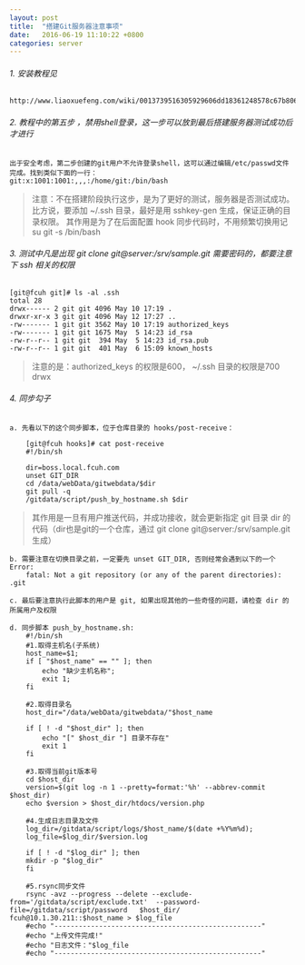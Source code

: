 ```yaml
---
layout: post
title:  "搭建Git服务器注意事项"
date:   2016-06-19 11:10:22 +0800
categories: server
---
```


###### 1. 安装教程见
	http://www.liaoxuefeng.com/wiki/0013739516305929606dd18361248578c67b8067c8c017b000/00137583770360579bc4b458f044ce7afed3df579123eca000


###### 2. 教程中的第五步 ，禁用shell登录，这一步可以放到最后搭建服务器测试成功后才进行 
	出于安全考虑，第二步创建的git用户不允许登录shell，这可以通过编辑/etc/passwd文件完成。找到类似下面的一行：
	git:x:1001:1001:,,,:/home/git:/bin/bash
	
> 注意：不在搭建阶段执行这步，是为了更好的测试，服务器是否测试成功。
> 	比方说，要添加 ~/.ssh 目录，最好是用 sshkey-gen 生成，保证正确的目录权限。
> 	其作用是为了在后面配置 hook 同步代码时，不用频繁切换用记 su git -s /bin/bash

###### 3. 测试中凡是出现 git clone git@server:/srv/sample.git 需要密码的，都要注意下 ssh 相关的权限
	[git@fcuh git]# ls -al .ssh
	total 28
	drwx------ 2 git git 4096 May 10 17:19 .
	drwxr-xr-x 3 git git 4096 May 12 17:27 ..
	-rw------- 1 git git 3562 May 10 17:19 authorized_keys
	-rw------- 1 git git 1675 May  5 14:23 id_rsa
	-rw-r--r-- 1 git git  394 May  5 14:23 id_rsa.pub
	-rw-r--r-- 1 git git  401 May  6 15:09 known_hosts 
	
	
> 注意的是：authorized_keys 的权限是600， ~/.ssh 目录的权限是700 drwx

###### 4. 同步勾子
	a. 先看以下的这个同步脚本，位于仓库目录的 hooks/post-receive：
	
		[git@fcuh hooks]# cat post-receive 
		#!/bin/sh
			
		dir=boss.local.fcuh.com
		unset GIT_DIR
		cd /data/webData/gitwebdata/$dir
		git pull -q
		/gitdata/script/push_by_hostname.sh $dir

	
> 其作用是一旦有用户推送代码，并成功接收，就会更新指定 git 目录 dir 的代码（dir也是git的一个仓库，通过 git clone git@server:/srv/sample.git 生成）

	b. 需要注意在切换目录之前，一定要先 unset GIT_DIR, 否则经常会遇到以下的一个Error:
		fatal: Not a git repository (or any of the parent directories): .git
	
	c. 最后要注意执行此脚本的用户是 git, 如果出现其他的一些奇怪的问题，请检查 dir 的所属用户及权限

	d. 同步脚本 push_by_hostname.sh:
		#!/bin/sh
		#1.取得主机名(子系统)
		host_name=$1;
		if [ "$host_name" == "" ]; then
			echo "缺少主机名称";
			exit 1;
		fi
		
		#2.取得目录名
		host_dir="/data/webData/gitwebdata/"$host_name
		
		if [ ! -d "$host_dir" ]; then
			echo "[" $host_dir "] 目录不存在"
			exit 1
		fi
		
		#3.取得当前git版本号
		cd $host_dir
		version=$(git log -n 1 --pretty=format:'%h' --abbrev-commit $host_dir)
		echo $version > $host_dir/htdocs/version.php
		
		#4.生成日志目录及文件
		log_dir=/gitdata/script/logs/$host_name/$(date +%Y%m%d);
		log_file=$log_dir/$version.log
		
		if [ ! -d "$log_dir" ]; then 
		mkdir -p "$log_dir" 
		fi 
		
		#5.rsync同步文件
		rsync -avz --progress --delete --exclude-from='/gitdata/script/exclude.txt'  --password-file=/gitdata/script/password   $host_dir/ fcuh@10.1.30.211::$host_name > $log_file 
		#echo "---------------------------------------------------"
		#echo "上传文件完成!"
		#echo "日志文件："$log_file
		#echo "---------------------------------------------------"


	
	
	


